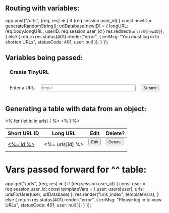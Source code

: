 ## Routing with variables:

app.post("/urls", (req, res) => {
  if (req.session.user_id) {
    const newID = generateRandomString();
    urlDatabase[newID] = { longURL: req.body.longURL, userID: req.session.user_id }
    res.redirect(`urls/${newID}`);
  } else {
    return res.status(401).render("error", { errMsg: "You must log in to shorten URLs", statusCode: 401, user: null });
  }
});


## Variables being passed:

  <main style="margin: 1em;">
      <h3>Create TinyURL</h3>
      <form class="form-inline" action="/urls" method="POST">
        <div class="form-group mb-2">
          <label for="longURL">Enter a URL:</label>
          <input
            class="form-control"
            type="text"
            name="longURL"
            placeholder="http://"
            style="width: 300px; margin: 1em"
          />
          <button type="submit" class="btn btn-primary">Submit</button>
        </div>
      </form>
    </main>


## Generating a table with data from an object:

  <table class="table">
        <thead>
          <tr>
            <th scope="col">Short URL ID</th>
            <th scope="col">Long URL</th>
            <th scope="col">Edit</th>
            <th scope="col">Delete?</th>
          </tr>
        </thead>
        <tbody>
          <% for (let id in urls) { %>
            <tr>
              <td><a href="/u/<%= id %>"><%= id %></a></td>
              <td><%= urls[id] %></td>
              <td>
                <form method="GET" action="urls/<%= id %>" >
                  <input type ="submit" value="Edit" class="button">
                </form>
              </td>
              <td>
                <form method="POST" action="urls/<%= id %>/delete?_method=DELETE" >
                  <input type ="submit" value="Delete" class="button button2">
                </form>
              </td>
            </tr>
          <% } %>
        </tbody>
      </table>

# Vars passed forward for ^^ table:

app.get("/urls", (req, res) => {
  if (req.session.user_id) {
    const user = req.session.user_id;
    const templateVars = { user: users[user], urls: urlsForUser(user, urlDatabase) };
    res.render("urls_index", templateVars);
  } else {
    return res.status(401).render("error", { errMsg: "Please log in to view URLs", statusCode: 401, user: null });
  }
});